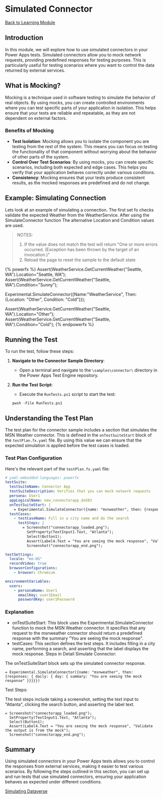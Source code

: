 # Simulated Connector

<a href="/powerfuldev-testing/learning/" class="btn">Back to Learning Module</a>

## Introduction

In this module, we will explore how to use simulated connectors in your Power Apps tests. Simulated connectors allow you to mock network requests, providing predefined responses for testing purposes. This is particularly useful for testing scenarios where you want to control the data returned by external services.

## What is Mocking?

Mocking is a technique used in software testing to simulate the behavior of real objects. By using mocks, you can create controlled environments where you can test specific parts of your application in isolation. This helps ensure that your tests are reliable and repeatable, as they are not dependent on external factors.

### Benefits of Mocking

- **Test Isolation**: Mocking allows you to isolate the component you are testing from the rest of the system. This means you can focus on testing the functionality of that component without worrying about the behavior of other parts of the system.
- **Control Over Test Scenarios**: By using mocks, you can create specific scenarios, including both expected and edge cases. This helps you verify that your application behaves correctly under various conditions.
- **Consistency**: Mocking ensures that your tests produce consistent results, as the mocked responses are predefined and do not change.

## Example: Simulating Connection

Lets look at an example of simulating a connection. The first set fo checks validate the expected Weather from the WeatherService. After using the SimulateConnector function The alternative Location and Condition values are used.

> NOTES:
> 1. If the value does not match the test will return "One or more errors occurred. (Exception has been thrown by the target of an invocation.)"
> 2. Reload the page to reset the sample to the default state

{% powerfx %}
Assert(WeatherService.GetCurrentWeather("Seattle, WA").Location="Seattle, WA");
Assert(WeatherService.GetCurrentWeather("Seattle, WA").Condition="Sunny");

Experimental.SimulateConnector({Name:"WeatherService", Then: {Location: "Other", Condition: "Cold"}});

Assert(WeatherService.GetCurrentWeather("Seattle, WA").Location="Other");
Assert(WeatherService.GetCurrentWeather("Seattle, WA").Condition="Cold");
{% endpowerfx %}

## Running the Test

To run the test, follow these steps:

1. **Navigate to the Connector Sample Directory**:
    - Open a terminal and navigate to the `\samples\connector\` directory in the Power Apps Test Engine repository.

2. **Run the Test Script**:
    - Execute the `RunTests.ps1` script to start the test:

    ```pwsh
    pwsh -File RunTests.ps1
    ```

## Understanding the Test Plan

The test plan for the connector sample includes a section that simulates the MSN Weather connector. This is defined in the `onTestSuiteStart` block of the `testPlan.fx.yaml` file. By using this value we can ensure that the expected simulation is applied before the test cases is loaded.

### Test Plan Configuration

Here's the relevant part of the `testPlan.fx.yaml` file:

```yaml
# yaml-embedded-languages: powerfx
testSuite:
  testSuiteName: Connector App
  testSuiteDescription: Verifies that you can mock network requests
  persona: User1
  appLogicalName: new_connectorapp_da583
  onTestSuiteStart: |
    = Experimental.SimulateConnector({name: "msnweather", then: {responses: { daily: { day: { summary: "You are seeing the mock response" }}}}})
  testCases:
    - testCaseName: Fill in a city name and do the search
      testSteps: |
        = Screenshot("connectorapp_loaded.png");
          SetProperty(TextInput1.Text, "Atlanta");
          Select(Button1);
          Assert(Label4.Text = "You are seeing the mock response", "Validate the output is from the mock");
          Screenshot("connectorapp_end.png");

testSettings:
  locale: "en-US"
  recordVideo: true
  browserConfigurations:
    - browser: Chromium

environmentVariables:
  users:
    - personaName: User1
      emailKey: user1Email
      passwordKey: user1Password
```

### Explanation

- onTestSuiteStart: This block uses the Experimental.SimulateConnector function to mock the MSN Weather connector. It specifies that any request to the msnweather connector should return a predefined response with the summary "You are seeing the mock response".
- testCases: This section defines the test steps. It includes filling in a city name, performing a search, and asserting that the label displays the mock response.
Steps in Detail
Simulate Connector:

The onTestSuiteStart block sets up the simulated connector response.

```powerfx
= Experimental.SimulateConnector({name: "msnweather", then: {responses: { daily: { day: { summary: "You are seeing the mock response" }}}}})
```

Test Steps:

The test steps include taking a screenshot, setting the text input to "Atlanta", clicking the search button, and asserting the label text.

```powerfx
= Screenshot("connectorapp_loaded.png");
  SetProperty(TextInput1.Text, "Atlanta");
  Select(Button1);
  Assert(Label4.Text = "You are seeing the mock response", "Validate the output is from the mock");
  Screenshot("connectorapp_end.png");
```

## Summary

Using simulated connectors in your Power Apps tests allows you to control the responses from external services, making it easier to test various scenarios. By following the steps outlined in this section, you can set up and run tests that use simulated connectors, ensuring your application behaves as expected under different conditions.

<a href="/powerfuldev-testing/learning/09-simulating-dataverse" class="btn btn--primary">Simulating Dataverse</a>
